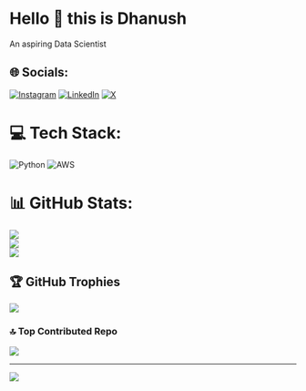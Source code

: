   # Hello 👋 this is Dhanush
  An aspiring Data Scientist


## 🌐 Socials:
[![Instagram](https://img.shields.io/badge/Instagram-%23E4405F.svg?logo=Instagram&logoColor=white)](https://instagram.com/iam_dk24) [![LinkedIn](https://img.shields.io/badge/LinkedIn-%230077B5.svg?logo=linkedin&logoColor=white)](https://linkedin.com/in/dhanushk24) [![X](https://img.shields.io/badge/X-black.svg?logo=X&logoColor=white)](https://x.com/dhanushk24) 

# 💻 Tech Stack:
![Python](https://img.shields.io/badge/python-3670A0?style=flat-square&logo=python&logoColor=ffdd54) ![AWS](https://img.shields.io/badge/AWS-%23FF9900.svg?style=flat-square&logo=amazon-aws&logoColor=white)
# 📊 GitHub Stats:
![](https://github-readme-stats.vercel.app/api?username=dhanushk24&theme=highcontrast&hide_border=false&include_all_commits=true&count_private=true)<br/>
![](https://github-readme-streak-stats.herokuapp.com/?user=dhanushk24&theme=highcontrast&hide_border=false)<br/>
![](https://github-readme-stats.vercel.app/api/top-langs/?username=dhanushk24&theme=highcontrast&hide_border=false&include_all_commits=true&count_private=true&layout=compact)

## 🏆 GitHub Trophies
![](https://github-profile-trophy.vercel.app/?username=dhanushk24&theme=radical&no-frame=false&no-bg=true&margin-w=4)

### 🔝 Top Contributed Repo
![](https://github-contributor-stats.vercel.app/api?username=dhanushk24&limit=5&theme=dark&combine_all_yearly_contributions=true)

---
[![](https://visitcount.itsvg.in/api?id=dhanushk24&icon=0&color=0)](https://visitcount.itsvg.in)

<!-- Proudly created with GPRM ( https://gprm.itsvg.in ) -->
